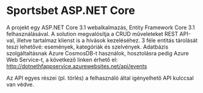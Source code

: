 # Sportsbet ASP.NET Core

A projekt egy ASP.NET Core 3.1 webalkalmazás, Entity Framework Core 3.1 felhasználásával. A solution megvalósítja a CRUD műveleteket REST API-val, illetve tartalmaz klienst is a hívások kezeléséhez. 3 féle entitás tárolását teszi lehetővé: események, kategóriák és szelvények. Adatbázis szolgáltaltásnak Azure CosmosDB-t használok, hosztolásra pedig Azure Web Service-t, a következő linken érhető el: 
http://dotnethfappservice.azurewebsites.net/api/events

Az API egyes részei (pl. törlés) a felhasználó által igényelhető API kulccsal van védve.
